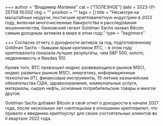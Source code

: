 +++
author = "Владимир Матвеев"
cat = ["ПОЛЕЗНОЕ"]
date = 2023-01-25T08:16:00Z
img = ""
position = ""
tags = []
title = "Несмотря на масштабные неудачи, постигшие криптовалютную индустрию в 2022 году, включая многочисленные банкротства и расследования мошенничества, банковский гигант Goldman Sachs назвал Bitcoin самым доходным активом в мире в этом году."
type = "beginners"

+++
Согласно отчету о доходности активов за год, подготовленному Goldman Sachs - бывшим ярым критиком BTC, - в этом году криптовалюта показала лучшие результаты, чем S&P 500, золото, недвижимость и Nasdaq 100.

Кроме того, BTC превзошел индекс развивающихся рынков MSCI, индекс развитых рынков MSCI, энергетику, информационные технологии (IT), финансовые инструменты, 10-летние казначейские обязательства США, здравоохранение, коммунальные услуги, материалы, сырую нефть, основные потребительские товары и многое другое.

Goldman Sachs добавил Bitcoin в свой отчет о доходности в начале 2021 года, после нескольких лет скептицизма в отношении криптовалют, что привело к введению криптоуслуг для своих состоятельных клиентов во II квартале 2022 года.
